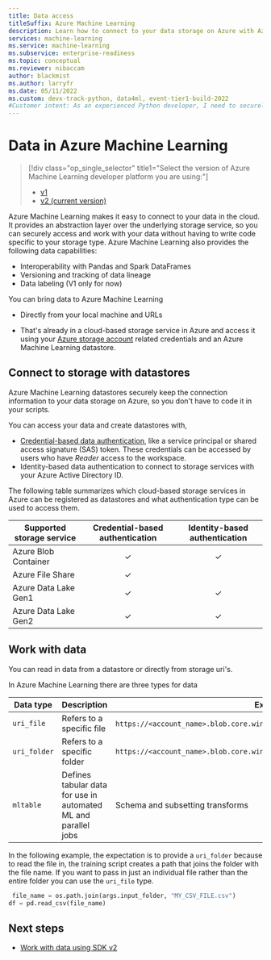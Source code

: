 ```yaml
---
title: Data access
titleSuffix: Azure Machine Learning
description: Learn how to connect to your data storage on Azure with Azure Machine Learning.
services: machine-learning
ms.service: machine-learning
ms.subservice: enterprise-readiness
ms.topic: conceptual
ms.reviewer: nibaccam
author: blackmist
ms.author: larryfr
ms.date: 05/11/2022
ms.custom: devx-track-python, data4ml, event-tier1-build-2022
#Customer intent: As an experienced Python developer, I need to securely access my data in my Azure storage solutions and use it to accomplish my machine learning tasks.
---
```


# Data in Azure Machine Learning

> [!div class="op_single_selector" title1="Select the version of Azure Machine Learning developer platform you are using:"]
> * [v1](./v1/concept-data.md)
> * [v2 (current version)](concept-data.md)

Azure Machine Learning makes it easy to connect to your data in the cloud. It provides an abstraction layer over the underlying storage service, so you can securely access and work with your data without having to write code specific to your storage type. Azure Machine Learning also provides the following data capabilities:

*    Interoperability with Pandas and Spark DataFrames
*    Versioning and tracking of data lineage
*    Data labeling (V1 only for now)

You can bring data to Azure Machine Learning 

* Directly from your local machine and URLs

* That's already in a cloud-based storage service in Azure and access it using your [Azure storage account](../storage/common/storage-account-create.md?tabs=azure-portal) related credentials and an Azure Machine Learning datastore.

<a name="datastores"></a>
## Connect to storage with datastores

Azure Machine Learning datastores securely keep the connection information to your data storage on Azure, so you don't have to code it in your scripts. 

You can access your data and create datastores with, 
* [Credential-based data authentication](how-to-access-data.md), like a service principal or shared access signature (SAS) token. These credentials can be accessed by users who have *Reader* access to the workspace. 
* Identity-based data authentication to connect to storage services with your Azure Active Directory ID. 

The following table summarizes which cloud-based storage services in Azure can be registered as datastores and what authentication type can be used to access them. 

Supported storage service | Credential-based authentication | Identity-based authentication
|---|:----:|:---:|
Azure Blob Container| ✓ | ✓|
Azure File Share| ✓ | |
Azure Data Lake Gen1 | ✓ | ✓|
Azure Data Lake Gen2| ✓ | ✓|


## Work with data

You can read in data from a datastore or directly from storage uri's. 

In Azure Machine Learning there are three types for data

Data type | Description | Example
---|------|---
`uri_file` | Refers to a specific file | `https://<account_name>.blob.core.windows.net/<container_name>/path/file.csv`.
`uri_folder`| Refers to a specific folder |`https://<account_name>.blob.core.windows.net/<container_name>/path`
`mltable` |Defines tabular data for use in automated ML and parallel jobs| Schema and subsetting transforms

In the following example, the expectation is to provide a `uri_folder` because to read the file in, the training script creates a path that joins the folder with the file name. If you want to pass in just an individual file rather than the entire folder you can use the `uri_file` type.

```python
 file_name = os.path.join(args.input_folder, "MY_CSV_FILE.csv") 
df = pd.read_csv(file_name)
```

## Next steps 

* [Work with data using SDK v2](how-to-use-data.md)

